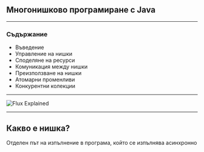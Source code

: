 ## Многонишково програмиране с Java

---

### Съдържание

- Въведение
- Управление на нишки 
- Споделяне на ресурси 
- Комуникация между нишки 
- Преизползване на нишки 
- Атомарни променливи
- Конкурентни колекции

---

![Flux Explained](https://me.me/i/17324460)

---

## Какво е нишка?

Отделен път на изпълнение в програма, който се изпълнява асинхронно

